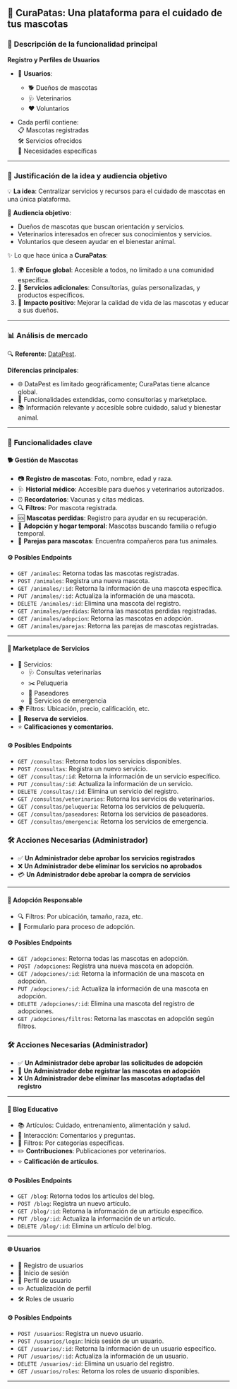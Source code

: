 
## 🐾 **CuraPatas: Una plataforma para el cuidado de tus mascotas**

### 📝 **Descripción de la funcionalidad principal**

**Registro y Perfiles de Usuarios**

- 👤 **Usuarios**:
    - 🐕 Dueños de mascotas
    - 🩺 Veterinarios
    - ❤️ Voluntarios

- Cada perfil contiene:  
  📋 Mascotas registradas  
  🛠️ Servicios ofrecidos  
  📌 Necesidades específicas

---  

### 🎯 **Justificación de la idea y audiencia objetivo**

💡 **La idea**: Centralizar servicios y recursos para el cuidado de mascotas en una única plataforma.

👥 **Audiencia objetivo**:

- Dueños de mascotas que buscan orientación y servicios.
- Veterinarios interesados en ofrecer sus conocimientos y servicios.
- Voluntarios que deseen ayudar en el bienestar animal.

✨ Lo que hace única a **CuraPatas**:

1. 🌍 **Enfoque global**: Accesible a todos, no limitado a una comunidad específica.
2. 🐾 **Servicios adicionales**: Consultorías, guías personalizadas, y productos específicos.
3. 💖 **Impacto positivo**: Mejorar la calidad de vida de las mascotas y educar a sus dueños.

---  

### 📊 **Análisis de mercado**

🔍 **Referente**: [DataPest](https://www.siacyl.org/public/datapetshelp.aspx).

**Diferencias principales**:

- 🌐 DataPest es limitado geográficamente; CuraPatas tiene alcance global.
- 🔧 Funcionalidades extendidas, como consultorías y marketplace.
- 📚 Información relevante y accesible sobre cuidado, salud y bienestar animal.

---  

### 🌟 **Funcionalidades clave**

#### 🐕 **Gestión de Mascotas**

- 📷 **Registro de mascotas**: Foto, nombre, edad y raza.
- 🩺 **Historial médico**: Accesible para dueños y veterinarios autorizados.
- ⏰ **Recordatorios**: Vacunas y citas médicas.
- 🔍 **Filtros**: Por mascota registrada.
- 🆘 **Mascotas perdidas**: Registro para ayudar en su recuperación.
- 🏡 **Adopción y hogar temporal**: Mascotas buscando familia o refugio temporal.
- 💞 **Parejas para mascotas**: Encuentra compañeros para tus animales.

#### ⚙️ Posibles Endpoints

- `GET /animales`: Retorna todas las mascotas registradas.
- `POST /animales`: Registra una nueva mascota.
- `GET /animales/:id`: Retorna la información de una mascota específica.
- `PUT /animales/:id`: Actualiza la información de una mascota.
- `DELETE /animales/:id`: Elimina una mascota del registro.
- `GET /animales/perdidas`: Retorna las mascotas perdidas registradas.
- `GET /animales/adopcion`: Retorna las mascotas en adopción.
- `GET /animales/parejas`: Retorna las parejas de mascotas registradas.

---  

#### 🛒 **Marketplace de Servicios**

- 💼 Servicios:
    - 🩺 Consultas veterinarias
    - ✂️ Peluqueria
    - 🚶 Paseadores
    - 🚨 Servicios de emergencia
- 🌍 Filtros: Ubicación, precio, calificación, etc.
- 📅 **Reserva de servicios**.
- ⭐ **Calificaciones y comentarios**.

#### ⚙️ Posibles Endpoints

- `GET /consultas`: Retorna todos los servicios disponibles.
- `POST /consultas`: Registra un nuevo servicio.
- `GET /consultas/:id`: Retorna la información de un servicio específico.
- `PUT /consultas/:id`: Actualiza la información de un servicio.
- `DELETE /consultas/:id`: Elimina un servicio del registro.
- `GET /consultas/veterinarios`: Retorna los servicios de veterinarios.
- `GET /consultas/peluqueria`: Retorna los servicios de peluquería.
- `GET /consultas/paseadores`: Retorna los servicios de paseadores.
- `GET /consultas/emergencia`: Retorna los servicios de emergencia.

### 🛠️ Acciones Necesarias (Administrador)

- ✅ **Un Administrador debe aprobar los servicios registrados**
- ❌ **Un Administrador debe eliminar los servicios no aprobados**
- 💳 **Un Administrador debe aprobar la compra de servicios**

---  

#### 🐾 **Adopción Responsable**

- 🔍 Filtros: Por ubicación, tamaño, raza, etc.
- 📝 Formulario para proceso de adopción.

#### ⚙️ Posibles Endpoints

- `GET /adopciones`: Retorna todas las mascotas en adopción.
- `POST /adopciones`: Registra una nueva mascota en adopción.
- `GET /adopciones/:id`: Retorna la información de una mascota en adopción.
- `PUT /adopciones/:id`: Actualiza la información de una mascota en adopción.
- `DELETE /adopciones/:id`: Elimina una mascota del registro de adopciones.
- `GET /adopciones/filtros`: Retorna las mascotas en adopción según filtros.

### 🛠️ Acciones Necesarias (Administrador)

- ✅ **Un Administrador debe aprobar las solicitudes de adopción**
- 📝 **Un Administrador debe registrar las mascotas en adopción**
- ❌ **Un Administrador debe eliminar las mascotas adoptadas del registro**  

---  

#### 📖 **Blog Educativo**

- 📚 Artículos: Cuidado, entrenamiento, alimentación y salud.
- 💬 Interacción: Comentarios y preguntas.
- 🎯 Filtros: Por categorías específicas.
- ✏️ **Contribuciones**: Publicaciones por veterinarios.
- ⭐ **Calificación de artículos**.

#### ⚙️ Posibles Endpoints

- `GET /blog`: Retorna todos los artículos del blog.
- `POST /blog`: Registra un nuevo artículo.
- `GET /blog/:id`: Retorna la información de un artículo específico.
- `PUT /blog/:id`: Actualiza la información de un artículo.
- `DELETE /blog/:id`: Elimina un artículo del blog.

---

#### 🌐 Usuarios

- 📝 Registro de usuarios
- 🔑 Inicio de sesión
- 👤 Perfil de usuario
- ✏️ Actualización de perfil
- 🛠️ Roles de usuario

#### ⚙️ Posibles Endpoints

- `POST /usuarios`: Registra un nuevo usuario.
- `POST /usuarios/login`: Inicia sesión de un usuario.
- `GET /usuarios/:id`: Retorna la información de un usuario específico.
- `PUT /usuarios/:id`: Actualiza la información de un usuario.
- `DELETE /usuarios/:id`: Elimina un usuario del registro.
- `GET /usuarios/roles`: Retorna los roles de usuario disponibles.

---